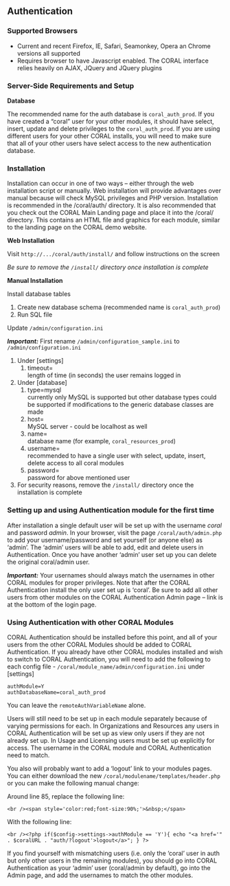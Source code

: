 Authentication
--------------

### Supported Browsers
* Current and recent Firefox, IE, Safari, Seamonkey, Opera an Chrome versions all supported
* Requires browser to have Javascript enabled. The CORAL interface relies heavily on AJAX, JQuery and JQuery plugins

### Server-Side Requirements and Setup

**Database**

The recommended name for the auth database is `coral_auth_prod`. If you have created a “coral” user
for your other modules, it should have select, insert, update and delete privileges to the
`coral_auth_prod`. If you are using different users for your other CORAL installs, you will need to make
sure that all of your other users have select access to the new authentication database.

### Installation

Installation can occur in one of two ways – either through the web installation script or manually. Web
installation will provide advantages over manual because will check MySQL privileges and PHP version.
Installation is recommended in the /coral/auth/ directory. It is also recommended that you check out
the CORAL Main Landing page and place it into the /coral/ directory. This contains an HTML file and
graphics for each module, similar to the landing page on the CORAL demo website.

**Web Installation**

Visit `http://.../coral/auth/install/` and follow instructions on the screen

_Be sure to remove the `/install/` directory once installation is complete_

**Manual Installation**

Install database tables

1. Create new database schema (recommended name is `coral_auth_prod`)
3. Run SQL file

Update `/admin/configuration.ini`

_**Important:**_ First rename `/admin/configuration_sample.ini` to `/admin/configuration.ini`

1. Under [settings]
     1. timeout=  
length of time (in seconds) the user remains logged in
1. Under [database]
     1. type=mysql  
currently only MySQL is supported but other database types could be supported if modifications to the generic database classes are made
     1. host=  
MySQL server - could be localhost as well
     1. name=  
database name (for example, `coral_resources_prod`)
     1. username=  
recommended to have a single user with select, update, insert, delete access to all coral modules
     1. password=  
password for above mentioned user
1. For security reasons, remove the `/install/` directory once the installation is complete

### Setting up and using Authentication module for the first time

After installation a single default user will be set up with the username _coral_ and password _admin_. In
your browser, visit the page `/coral/auth/admin.php` to add your username/password and set yourself
(or anyone else) as ‘admin’. The ‘admin’ users will be able to add, edit and delete users in
Authentication. Once you have another ‘admin’ user set up you can delete the original coral/admin
user.

_**Important:**_ Your usernames should always match the usernames in other CORAL modules for proper privileges. Note that after the CORAL Authentication install the only user set up is ‘coral’. Be sure to add all other users from other modules on the CORAL Authentication Admin page – link is at the bottom of
the login page.

### Using Authentication with other CORAL Modules

CORAL Authentication should be installed before this point, and all of your users from the other CORAL
Modules should be added to CORAL Authentication. If you already have other CORAL modules installed and wish to switch to CORAL Authentication, you will need to add the following to each config file - `/coral/module_name/admin/configuration.ini` under [settings]

```
authModule=Y
authDatabaseName=coral_auth_prod
```

You can leave the `remoteAuthVariableName` alone.

Users will still need to be set up in each module separately because of varying permissions for each. In
Organizations and Resources any users in CORAL Authentication will be set up as view only users if they
are not already set up. In Usage and Licensing users must be set up explicitly for access. The username
in the CORAL module and CORAL Authentication need to match.

You also will probably want to add a ‘logout’ link to your modules pages. You can either download the
new `/coral/modulename/templates/header.php` or you can make the following manual change:

Around line 85, replace the following line:

`<br /><span style='color:red;font-size:90%;'>&nbsp;</span>`

With the following line:

`<br /><?php if($config->settings->authModule == 'Y'){ echo "<a href='" . $coralURL .
"auth/?logout'>logout</a>"; } ?>`

If you find yourself with mismatching users (i.e. only the ‘coral’ user in auth but only other users in the remaining modules), you should go into CORAL Authentication as your ‘admin’ user (coral/admin by default), go into the Admin page, and add the usernames to match the other modules.